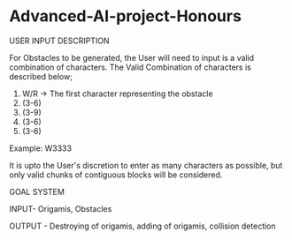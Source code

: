 # Advanced-AI-project-Honours

USER INPUT DESCRIPTION

For Obstacles to be generated, the User will need to input is a valid combination of characters.
The Valid Combination of characters is described below;

1. W/R -> The first character representing the obstacle
2. (3-6)
3. (3-9)
4. (3-6)
5. (3-6)

Example: W3333

It is upto the User's discretion to enter as many characters as possible, but only valid chunks of contiguous blocks will be considered.


GOAL SYSTEM 

INPUT- Origamis, Obstacles

OUTPUT - Destroying of origamis, adding of origamis, collision detection

